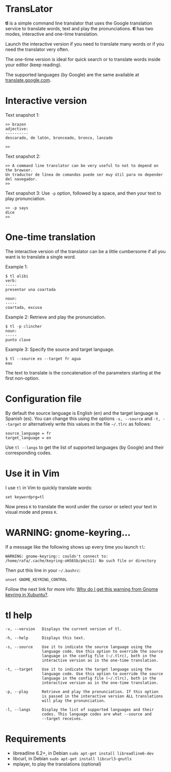 TransLator
==========
**tl** is a simple command line translator that uses the Google translation service to translate words, text and play the pronunciations. **tl** has two modes, interactive and one-time translation.

Launch the interactive version if you need to translate many words or if you need the translator very often.

The one-time version is ideal for quick search or to translate words inside your editor (keep reading).

The supported languages (by Google) are the same available at [translate.google.com](https://translate.google.com/).

Interactive version
===================
Text snapshot 1:

    >> brazen
    adjective:
    ----------
    descarado, de latón, bronceado, bronco, lanzado

    >> 

Text snapshot 2:

    >> A command line translator can be very useful to not to depend on the browser.
    Un traductor de línea de comandos puede ser muy útil para no depender del navegador.
    >> 

Text snapshot 3: Use `-p` option, followed by a space, and then your text to play pronunciation.

    >> -p says
    dice
    >> 

One-time translation
=======================
The interactive version of the translator can be a little cumbersome if all you want is to translate a single word.

Example 1:

    $ tl alibi
    verb:
    -----
    presentar una coartada

    noun:
    -----
    coartada, excusa


Example 2: Retrieve and play the pronunciation.

    $ tl -p clincher
    noun:
    -----
    punto clave


Example 3: Specify the source and target language.

    $ tl --source es --target fr agua
    eau
 

The text to translate is the concatenation of the parameters starting at the first non-option.

Configuration file
==================
By default the source language is English (en) and the target language is Spanish (es). You can change this using the options `-s, --source` and `-t, --target` or alternatively write this values in the file `~/.tlrc` as follows:

    source_language = fr
    target_language = en

Use `tl --langs` to get the list of supported languages (by Google) and their corresponding codes.

Use it in Vim
=============
I use `tl` in Vim to quickly translate words:

    set keywordprg=tl

Now press `K` to translate the word under the cursor or select your text in visual mode and press `K`.

WARNING: gnome-keyring...
=========================
If a message like the following shows up every time you launch `tl`:

    WARNING: gnome-keyring:: couldn't connect to: /home/rafa/.cache/keyring-oHS6Sb/pkcs11: No such file or directory

Then put this line in your `~/.bashrc`:

    unset GNOME_KEYRING_CONTROL

Follow the next link for more info: [Why do I get this warning from Gnome keyring in Xubuntu?](http://askubuntu.com/questions/243210/why-do-i-get-this-warning-from-gnome-keyring-in-xubuntu).

tl help
=======

    -v, --version   Displays the current version of tl.

    -h, --help      Displays this text.

    -s, --source    Use it to indicate the source language using the
                    language code. Use this option to override the source
                    language in the config file (~/.tlrc), both in the
                    interactive version as in the one-time translation.

    -t, --target    Use it to indicate the target language using the
                    language code. Use this option to override the source
                    language in the config file (~/.tlrc), both in the
                    interactive version as in the one-time translation.

    -p, --play      Retrieve and play the pronunciation. If this option
                    is passed in the interactive version ALL translations
                    will play the pronunciation.

    -l, --langs     Display the list of supported languages and their
                    codes. This language codes are what --source and
                    --target receives.


Requirements
============
- libreadline 6.2+, in Debian ``sudo apt-get install libreadline6-dev``
- libcurl, in Debian ``sudo apt-get install libcurl3-gnutls``
- mplayer, to play the translations (optional)
